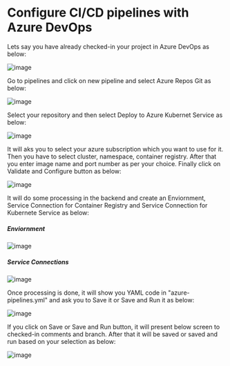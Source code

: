 # Configure CI/CD pipelines with Azure DevOps

Lets say you have already checked-in your project in Azure DevOps as below:

![image](https://user-images.githubusercontent.com/84455469/129723328-a9171504-ffc7-449b-82fd-4a9ecb78c256.png)

Go to pipelines and click on new pipeline and select Azure Repos Git as below:

![image](https://user-images.githubusercontent.com/84455469/129724534-666e73d1-c82e-405d-ba84-8951a1cc6eb2.png)

Select your repository and then select Deploy to Azure Kubernet Service as below:

![image](https://user-images.githubusercontent.com/84455469/129724945-679bffb1-0ad4-4f35-ae9b-aa347c6718fe.png)

It will aks you to select your azure subscription which you want to use for it. Then you have to select cluster, namespace, container registry. After that you enter image name and port number as per your choice. Finally click on Validate and Configure button as below:

![image](https://user-images.githubusercontent.com/84455469/129727088-41edc381-e4fb-4f0d-90ac-d01f3eee8527.png)

It will do some processing in the backend and create an Enviornment, Service Connection for Container Registry and Service Connection for Kubernete Service as below:

##### Enviornment
![image](https://user-images.githubusercontent.com/84455469/129727885-5d02b41a-87a1-415a-8cb7-a233c701a109.png)

##### Service Connections
![image](https://user-images.githubusercontent.com/84455469/129728416-83952a5e-0255-48d4-8d70-a327d261fa75.png)

Once processing is done, it will show you YAML code in "azure-pipelines.yml" and ask you to Save it or Save and Run it as below:

![image](https://user-images.githubusercontent.com/84455469/129727540-cd077768-bd9c-42d3-ac71-6d20e79ec2f4.png)

If you click on Save or Save and Run button, it will present below screen to checked-in comments and branch. After that it will be saved or saved and run based on your selection as below:

![image](https://user-images.githubusercontent.com/84455469/129728809-fe3a68d5-9bff-4b7b-b898-34147344197a.png)



